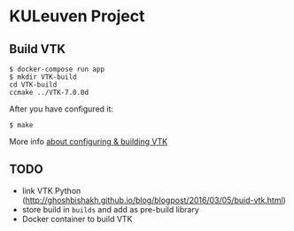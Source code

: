 # KULeuven Project

## Build VTK

```
$ docker-compose run app
$ mkdir VTK-build
cd VTK-build
ccmake ../VTK-7.0.0d
```

After you have configured it:
```
$ make
```

More info [about configuring & building VTK](http://www.vtk.org/Wiki/VTK/Configure_and_Build)

## TODO

* link VTK Python (http://ghoshbishakh.github.io/blog/blogpost/2016/03/05/buid-vtk.html)
* store build in `builds` and add as pre-build library
* Docker container to build VTK
